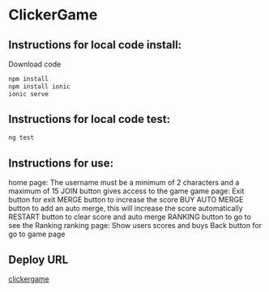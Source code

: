# ClickerGame

## Instructions for local code install:
Download code
```bash
npm install
npm install ionic
ionic serve
```

## Instructions for local code test:
```bash
ng test
```

## Instructions for use:
home page:
 The username must be a minimum of 2 characters and a maximum of 15
 JOIN button gives access to the game
game page:
 Exit button for exit
 MERGE button to increase the score
 BUY AUTO MERGE button to add an auto merge, this will increase the score automatically
 RESTART button to clear score and auto merge
 RANKING button to go to see the Ranking
ranking page:
 Show users scores and buys
 Back button for go to game page

## Deploy URL
[clickergame](https://clickergame-7406b.web.app/)
